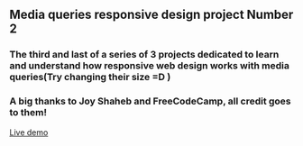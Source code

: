 ## Media queries responsive design project Number 2

### The third and last of a series of 3 projects dedicated to learn and understand how responsive web design works with media queries(Try changing their size =D )

### A big thanks to Joy Shaheb and FreeCodeCamp, all credit goes to them!

[Live demo](https://silverdaml.github.io/Media-query-card-layout/)
